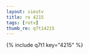 ```yaml
--- 
layout: sieutv
title: ro 4215
tags: [rotv]
thumb_re: q7t14215
---
```

{% include q7t1 key="4215" %} 
